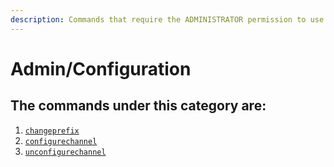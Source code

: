 ```yaml
---
description: Commands that require the ADMINISTRATOR permission to use
---
```


# Admin/Configuration

## The commands under this category are:

1. [`changeprefix`](changeprefix.md)
2. [`configurechannel`](configurechannel-unconfigurechannel.md#configurechannel)
3. [`unconfigurechannel`](configurechannel-unconfigurechannel.md#unconfigurechannel)



